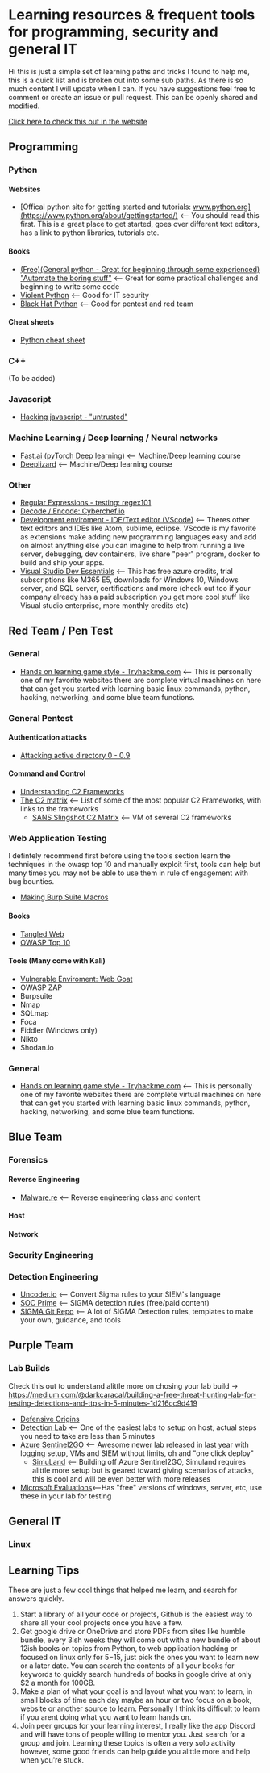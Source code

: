 # Learning resources & frequent tools for programming, security and general IT

Hi this is just a simple set of learning paths and tricks I found to help me, this is a quick list and is broken out into some sub paths. As there is so much content I will update when I can. If you have suggestions feel free to comment or create an issue or pull request. This can be openly shared and modified.

[Click here to check this out in the website](https://apt-0.github.io/Resources-for-learning/)

## Programming

  ### Python
  #### Websites
  - [Offical python site for getting started and tutorials: www.python.org](https://www.python.org/about/gettingstarted/) <-- You should read this first. This is a great place to get started, goes over different text editors, has a link to python libraries, tutorials etc.
  #### Books
  - [(Free)(General python - Great for beginning through some experienced) "Automate the boring stuff"](https://automatetheboringstuff.com/) <-- Great for some practical challenges and beginning to write some code
  - [Violent Python](https://www.amazon.com/Violent-Python-Cookbook-Penetration-Engineers/dp/1597499579) <-- Good for IT security
  - [Black Hat Python](https://nostarch.com/blackhatpython) <-- Good for pentest and red team
  #### Cheat sheets
  - [Python cheat sheet](https://github.com/APT-0/python-cheatsheet)

  ### C++
  (To be added)
  
  ### Javascript
  - [Hacking javascript - "untrusted"](https://alexnisnevich.github.io/untrusted/)
  
  ### Machine Learning / Deep learning / Neural networks
  - [Fast.ai (pyTorch Deep learning)](https://www.fast.ai/) <-- Machine/Deep learning course
  - [Deeplizard](https://deeplizard.com/) <-- Machine/Deep learning course
  
  ### Other
  - [Regular Expressions - testing: regex101](https://regex101.com/)
  - [Decode / Encode: Cyberchef.io](https://gchq.github.io/CyberChef/) 
  - [Development enviroment - IDE/Text editor (VScode)](https://code.visualstudio.com/) <-- Theres other text editors and IDEs like Atom, sublime, eclipse. VScode is my favorite as extensions make adding new programming languages easy and add on almost anything else you can imagine to help from running a live server, debugging, dev containers, live share "peer" program, docker to build and ship your apps.
  - [Visual Studio Dev Essentials](https://visualstudio.microsoft.com/dev-essentials/) <-- This has free azure credits, trial subscriptions like M365 E5, downloads for Windows 10, Windows server, and SQL server, certifications and more (check out too if your company already has a paid subscription you get more cool stuff like Visual studio enterprise, more monthly credits etc)

## Red Team / Pen Test
### General
- [Hands on learning game style - Tryhackme.com](https://tryhackme.com/) <-- This is personally one of my favorite websites there are complete virtual machines on here that can get you started with learning basic linux commands, python, hacking, networking, and some blue team functions.

### General Pentest
#### Authentication attacks
- [Attacking active directory 0 - 0.9](https://zer1t0.gitlab.io/posts/attacking_ad/)

#### Command and Control
- [Understanding C2 Frameworks](https://nasbench.medium.com/understanding-detecting-c2-frameworks-ares-8c96aa47e50d)
- [The C2 matrix](https://www.thec2matrix.com/matrix) <-- List of some of the most popular C2 Frameworks, with links to the frameworks
  - [SANS Slingshot C2 Matrix](https://howto.thec2matrix.com/slingshot-c2-matrix-edition) <-- VM of several C2 frameworks   

### Web Application Testing
I defintely recommend first before using the tools section learn the techniques in the owasp top 10 and manually exploit first, tools can help but many times you may not be able to use them in rule of engagement with bug bounties.
- [Making Burp Suite Macros](https://akshita-infosec.medium.com/burp-macros-what-why-how-151df8901641)

#### Books
- [Tangled Web](https://www.amazon.com/Tangled-Web-Securing-Modern-Applications/dp/1593273886)
- [OWASP Top 10](https://owasp.org/www-project-top-ten/)

#### Tools (Many come with Kali)
- [Vulnerable Enviroment: Web Goat](https://owasp.org/www-project-webgoat/)
- OWASP ZAP
- Burpsuite
- Nmap
- SQLmap 
- Foca
- Fiddler (Windows only)
- Nikto
- Shodan.io


### General
- [Hands on learning game style - Tryhackme.com](https://tryhackme.com/) <-- This is personally one of my favorite websites there are complete virtual machines on here that can get you started with learning basic linux commands, python, hacking, networking, and some blue team functions.


## Blue Team

  ### Forensics
  #### Reverse Engineering
  - [Malware.re](https://class.malware.re/) <-- Reverse engineering class and content
  #### Host 
  #### Network
  ### Security Engineering
  ### Detection Engineering
  - [Uncoder.io](https://uncoder.io/) <-- Convert Sigma rules to your SIEM's language
  - [SOC Prime](https://my.socprime.com/tdm/) <-- SIGMA detection rules (free/paid content)
  - [SIGMA Git Repo](https://github.com/SigmaHQ/sigma) <-- A lot of SIGMA Detection rules, templates to make your own, guidance, and tools
  
## Purple Team

  ### Lab Builds
  Check this out to understand alittle more on chosing your lab build -> https://medium.com/@darkcaracal/building-a-free-threat-hunting-lab-for-testing-detections-and-ttps-in-5-minutes-1d216cc9d419
  - [Defensive Origins](https://github.com/DefensiveOrigins/APT-Lab-Terraform)
  - [Detection Lab](https://detectionlab.network/) <-- One of the easiest labs to setup on host, actual steps you need to take are less than 5 minutes
  - [Azure Sentinel2GO](https://github.com/OTRF/Azure-Sentinel2Go) <-- Awesome newer lab released in last year with logging setup, VMs and SIEM without limits, oh and "one click deploy"
    - [SimuLand](https://github.com/Azure/SimuLand) <-- Building off Azure Sentinel2GO, Simuland requires alittle more setup but is geared toward giving scenarios of attacks, this is cool and will be even better with more releases
  - [Microsoft Evaluations](https://www.microsoft.com/en-us/evalcenter/)<--Has "free" versions of windows, server, etc, use these in your lab for testing

## General IT
  ### Linux

## Learning Tips 
These are just a few cool things that helped me learn, and search for answers quickly.
1. Start a library of all your code or projects, Github is the easiest way to share all your cool projects once you have a few.
2. Get google drive or OneDrive and store PDFs from sites like humble bundle, every 3ish weeks they will come out with a new bundle of about 12ish books on topics from Python, to web application hacking or focused on linux only for $5-$15, just pick the ones you want to learn now or a later date. You can search the contents of all your books for keywords to quickly search hundreds of books in google drive at only $2 a month for 100GB.
3. Make a plan of what your goal is and layout what you want to learn, in small blocks of time each day maybe an hour or two focus on a book, website or another source to learn. Personally I think its difficult to learn if you arent doing what you want to learn hands on.
4. Join peer groups for your learning interest, I really like the app Discord and will have tons of people willing to mentor you. Just search for a group and join. Learning these topics is often a very solo activity however, some good friends can help guide you alittle more and help when you're stuck.



